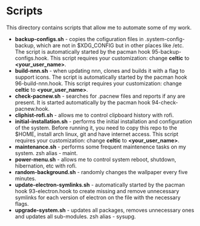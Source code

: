 # Scripts

This directory contains scripts that allow me to automate some of my work.

- **backup-configs.sh** - copies the cofiguration files in .system-config-backup,
  which are not in $XDG_CONFIG but in other places like /etc. The script is
  automatically started by the pacman hook 95-backup-configs.hook. This script
  requires your customization: change **celtic** to **<your_user_name>**.
- **build-nnn.sh** - when updating nnn, clones and builds it with a flag to
  support icons. The script is automatically started by the pacman hook
  96-build-nnn.hook. This script requires your customization: change **celtic**
  to **<your_user_name>**.
- **check-pacnew.sh** - searches for .pacnew files and reports if any are
  present. It is started automatically by the pacman hook 94-check-pacnew.hook.
- **cliphist-rofi.sh** - allows me to control clipboard history with rofi.
- **initial-installation.sh** - performs the initial installation and
  configuration of the system. Before running it, you need to copy this repo to
  the $HOME, install arch linux, git and have internet access. This script
  requires your customization: change **celtic** to **<your_user_name>**.
- **maintenance.sh** - performs some frequent maintenence tasks on my system.
  zsh alias - maint.
- **power-menu.sh** - allows me to control system reboot, shutdown, hibernation,
  etc with rofi.
- **random-background.sh** - randomly changes the wallpaper every five minutes.
- **update-electron-symlinks.sh** - automatically started by the pacman hook
  93-electron.hook to create missing and remove unnecessary symlinks for each
  version of electron on the file with the necessary flags.
- **upgrade-system.sh** - updates all packages, removes unnecessary ones and
  updates all sub-modules. zsh alias - sysupg.
